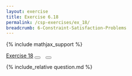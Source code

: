 ```yaml
---
layout: exercise
title: Exercise 6.18
permalink: /csp-exercises/ex_18/
breadcrumb: 6-Constraint-Satisfaction-Problems
---
```


{% include mathjax_support %}

<div class="card">
<div class="card-header p-2">
<a href='#' class="p-2">Exercise 18</a>
<button type="button" class="btn btn-dark float-right" title="Solve this Exercise" onclick="solve('ex6.18');" href="#"><i id="ex6.18" class="fas fa-pen" style="color:white"></i></button>
<a class="edit_question" href="#"><button type="button" class="btn btn-dark float-right" title="Edit this Question"  style="margin-left:10px; margin-right:10px;" onclick="edit('ex6.18');" href="#"><i id="ex6.18" class="far fa-edit" style="color:white"></i></button></a>
</div>
<div class="card-body">
<p class="card-text">{% include_relative question.md %}</p>
</div>
</div>
<br>
